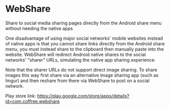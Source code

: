 # WebShare
Share to social media sharing pages directly from the Android share menu without needing the native apps

One disadvantage of using major social networks' mobile websites instead of native apps is that you cannot share links directly from the Android share menu, you must instead share to the clipboard then manually paste into the website. WebShare will redirect Android native shares to the social networks' "sharer" URLs, simulating the native app sharing experience.

Note that the sharer URLs do not support direct image sharing. To share images this way first share via an alternative image sharing app (such as Imgur) and then reshare from there via WebShare to post on a social network.

Play store link: https://play.google.com/store/apps/details?id=com.coffree.webshare
